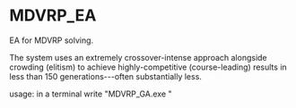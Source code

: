 # MDVRP_EA
EA for MDVRP solving.

The system uses an extremely crossover-intense approach alongside crowding (elitism) to achieve highly-competitive (course-leading) results in less than 150 generations---often substantially less.

usage: in a terminal write "MDVRP_GA.exe <problem-name>"

